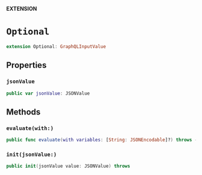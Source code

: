 **EXTENSION**

# `Optional`
```swift
extension Optional: GraphQLInputValue
```

## Properties
### `jsonValue`

```swift
public var jsonValue: JSONValue
```

## Methods
### `evaluate(with:)`

```swift
public func evaluate(with variables: [String: JSONEncodable]?) throws -> JSONValue
```

### `init(jsonValue:)`

```swift
public init(jsonValue value: JSONValue) throws
```
